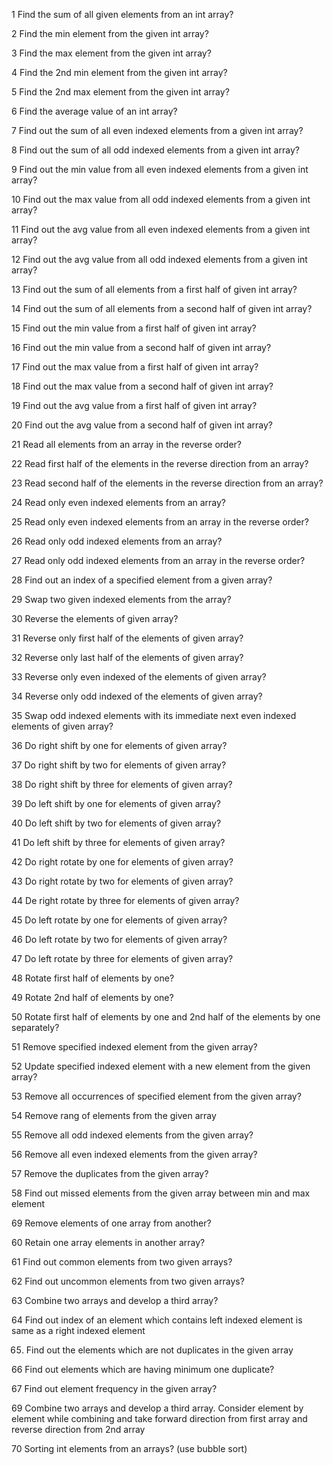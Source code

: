 1 Find the sum of all given elements from an int array?

2 Find the min element from the given int array?

3 Find the max element from the given int array?

4 Find the 2nd min element from the given int array?

5 Find the 2nd max element from the given int array?

6 Find the average value of an int array?

7 Find out the sum of all even indexed elements from a given int array?

8 Find out the sum of all odd indexed elements from a given int array?

9 Find out the min value from all even indexed elements from a given int array?

10 Find out the max value from all odd indexed elements from a given int array?

11 Find out the avg value from all even indexed elements from a given int array?

12 Find out the avg value from all odd indexed elements from a given int array?

13 Find out the sum of all elements from a first half of given int array?

14 Find out the sum of all elements from a second half of given int array?

15 Find out the min value from a first half of given int array?

16 Find out the min value from a second half of given int array?

17 Find out the max value from a first half of given int array?

18 Find out the max value from a second half of given int array?

19 Find out the avg value from a first half of given int array?

20 Find out the avg value from a second half of given int array?

21 Read all elements from an array in the reverse order?

22 Read first half of the elements in the reverse direction from an array?

23 Read second half of the elements in the reverse direction from an array?

24 Read only even indexed elements from an array?

25 Read only even indexed elements from an array in the reverse order?

26 Read only odd indexed elements from an array?

27 Read only odd indexed elements from an array in the reverse order?

28 Find out an index of a specified element from a given array?

29 Swap two given indexed elements from the array?

30 Reverse the elements of given array?

31 Reverse only first half of the elements of given array?

32 Reverse only last half of the elements of given array?

33 Reverse only even indexed of the elements of given array?

34 Reverse only odd indexed of the elements of given array?

35 Swap odd indexed elements with its immediate next even indexed elements of given array?

36 Do right shift by one for elements of given array?

37 Do right shift by two for elements of given array?


38 Do right shift by three for elements of given array?

39 Do left shift by one for elements of given array?

40 Do left shift by two for elements of given array?

41 Do left shift by three for elements of given array?





42 Do right rotate by one for elements of given array?

43 Do right rotate by two for elements of given array?

44 De right rotate by three for elements of given array?


45 Do left rotate by one for elements of given array?

46 Do left rotate by two for elements of given array?

47 Do left rotate by three for elements of given array?


48 Rotate first half of elements by one?





49 Rotate 2nd half of elements by one?


50 Rotate first half of elements by one and 2nd half of the elements by one separately?



51 Remove specified indexed element from the given array?



52 Update specified indexed element with a new element from the given array?

53 Remove all occurrences of specified element from the given array?

54 Remove rang of elements from the given array

55 Remove all odd indexed elements from the given array?

56 Remove all even indexed elements from the given array?

57 Remove the duplicates from the given array?

58 Find out missed elements from the given array between min and max element

69 Remove elements of one array from another?

60 Retain one array elements in another array?

61 Find out common elements from two given arrays?

62 Find out uncommon elements from two given arrays?

63 Combine two arrays and develop a third array?

64 Find out index of an element which contains left indexed element is same as a right indexed element

65. Find out the elements which are not duplicates in the given array

66 Find out elements which are having minimum one duplicate?

67 Find out element frequency in the given array?

69 Combine two arrays and develop a third array. Consider element by element while combining and take forward 
direction from first array    and reverse direction from 2nd array

70 Sorting int elements from an arrays? (use bubble sort)

